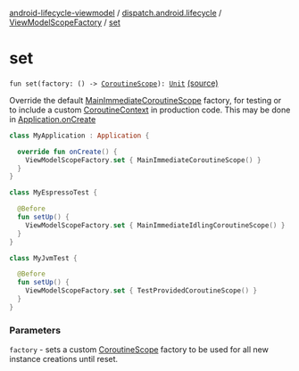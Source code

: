 [android-lifecycle-viewmodel](../../index.md) / [dispatch.android.lifecycle](../index.md) / [ViewModelScopeFactory](index.md) / [set](./set.md)

# set

`fun set(factory: () -> `[`CoroutineScope`](https://kotlin.github.io/kotlinx.coroutines/kotlinx-coroutines-core/kotlinx.coroutines/-coroutine-scope/index.html)`): `[`Unit`](https://kotlinlang.org/api/latest/jvm/stdlib/kotlin/-unit/index.html) [(source)](https://github.com/RBusarow/Dispatch/tree/master/android-lifecycle-viewmodel/src/main/java/dispatch/android/lifecycle/ViewModelScopeFactory.kt#L48)

Override the default [MainImmediateCoroutineScope](#) factory, for testing or to include a custom [CoroutineContext](https://kotlinlang.org/api/latest/jvm/stdlib/kotlin.coroutines/-coroutine-context/index.html)
in production code.  This may be done in [Application.onCreate](https://developer.android.com/reference/android/app/Application.html#onCreate())

``` kotlin
class MyApplication : Application {

  override fun onCreate() {
    ViewModelScopeFactory.set { MainImmediateCoroutineScope() }
  }
}
```

``` kotlin
class MyEspressoTest {

  @Before
  fun setUp() {
    ViewModelScopeFactory.set { MainImmediateIdlingCoroutineScope() }
  }
}
```

``` kotlin
class MyJvmTest {

  @Before
  fun setUp() {
    ViewModelScopeFactory.set { TestProvidedCoroutineScope() }
  }
}
```

### Parameters

`factory` - sets a custom [CoroutineScope](https://kotlin.github.io/kotlinx.coroutines/kotlinx-coroutines-core/kotlinx.coroutines/-coroutine-scope/index.html) factory to be used for all new instance creations until reset.